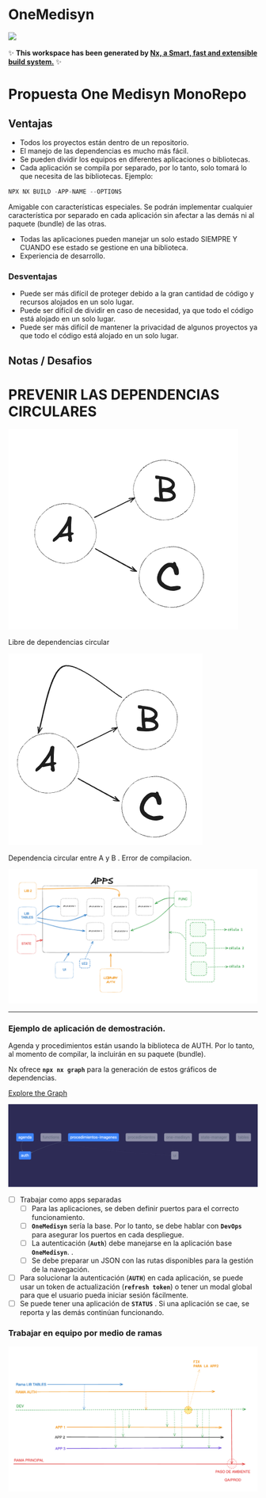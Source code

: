# OneMedisyn

<a alt="Nx logo" href="https://nx.dev" target="_blank" rel="noreferrer"><img src="https://raw.githubusercontent.com/nrwl/nx/master/images/nx-logo.png" width="45"></a>

✨ **This workspace has been generated by [Nx, a Smart, fast and extensible build system.](https://nx.dev)** ✨

# Propuesta One Medisyn MonoRepo

## Ventajas

- Todos los proyectos están dentro de un repositorio.
- El manejo de las dependencias es mucho más fácil.
- Se pueden dividir los equipos en diferentes aplicaciones o bibliotecas.
- Cada aplicación se compila por separado, por lo tanto, solo tomará lo que necesita de las bibliotecas. Ejemplo:

```jsx
NPX NX BUILD -APP-NAME --OPTIONS
```

Amigable con características especiales. Se podrán implementar cualquier característica por separado en cada aplicación sin afectar a las demás ni al paquete (bundle) de las otras.

- Todas las aplicaciones pueden manejar un solo estado SIEMPRE Y CUANDO ese estado se gestione en una biblioteca.
- Experiencia de desarrollo.

### Desventajas

- Puede ser más difícil de proteger debido a la gran cantidad de código y recursos alojados en un solo lugar.
- Puede ser difícil de dividir en caso de necesidad, ya que todo el código está alojado en un solo lugar.
- Puede ser más difícil de mantener la privacidad de algunos proyectos ya que todo el código está alojado en un solo lugar.

## Notas / Desafios

# PREVENIR LAS DEPENDENCIAS CIRCULARES

![Libre de dependencias circular](image-readme/deps-free.png)

Libre de dependencias circular

![Dependencia circular entre A y B . Error de compilacion.](image-readme/deps-circular.png)

Dependencia circular entre A y B . Error de compilacion.

![exampleApp](image-readme/example-app.png)

---

### Ejemplo de aplicación de demostración.

Agenda y procedimientos están usando la biblioteca de AUTH. Por lo tanto, al momento de compilar, la incluirán en su paquete (bundle).

Nx ofrece **`npx nx graph`** para la generación de estos gráficos de dependencias.

[Explore the Graph](https://nx.dev/core-features/explore-graph)

![exmple-graph](image-readme/example-graph.png)

- [ ]  Trabajar como apps separadas
    - [ ]  Para las aplicaciones, se deben definir puertos para el correcto funcionamiento.
    - [ ]  **`OneMedisyn`** sería la base. Por lo tanto, se debe hablar con **`DevOps`** para asegurar los puertos en cada despliegue.
    - [ ]  La autenticación (**`Auth`**) debe manejarse en la aplicación base **`OneMedisyn`**. .
    - [ ]  Se debe preparar un JSON con las rutas disponibles para la gestión de la navegación.
- [ ]  Para solucionar la autenticación (**`AUTH`**) en cada aplicación, se puede usar un token de actualización (**`refresh token`**) o tener un modal global para que el usuario pueda iniciar sesión fácilmente.
- [ ]  Se puede tener una aplicación de **`STATUS`** . Si una aplicación se cae, se reporta y las demás continúan funcionando.

### Trabajar en equipo por medio de ramas

![Trabajo de Ramas](image-readme/trabajo-de-ramas.png)
